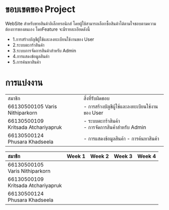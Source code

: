 <h1>
  ขอบเขตของ Project
</h1>
<p>
  WebSite สำหรับขายสินค้าอิเล็กทรอนิกส์ โดยผู้ใช้สามารถเลือกซื้อสินค้าได้ตามใจชอบตามความต้องการของตนเอง โดยFeature จะมีรายละเอียดดังนี้
</p>
<ul>
  <li>
    1.การสร้างบัญชีผู้ใช้และลงทะเบียนใช้งานของ User
  </li>
  <li>
    2.ระบบตะกร้าสินค้า
  </li>
  <li>
    3.ระบบการจัดการสินค้าสำหรับ Admin
  </li>
  <li>
    4.การแสดงข้อมูลสินค้า
  </li>
  <li>
    5.การค้นหาสินค้า
  </li>
</ul>
<h1>
  การแบ่งงาน
</h1>
<table>
  <tr>
    <td> สมาชิก </td>
    <td> สิ่งที่รับผิดชอบ</td>
  </tr>
  <tr>
    <td>66130500105 Varis Nithiparkorn </td>
    <td> - การสร้างบัญชีผู้ใช้และลงทะเบียนใช้งานของ User</td>
  </tr>
  <tr>
    <td>66130500109<br> Kritsada Atchariyapruk</td>
    <td> - ระบบตะกร้าสินค้า<br> - การจัดการสินค้าสำหรับ Admin </td>
  </tr>
  <tr>
    <td>66130500124<br> Phusara Khadseela</td>
    <td> - การแสดงข้อมูลสินค้า - การค้นหาสินค้า</td>
  </tr>
</table>

| สมาชิก                             | Week 1     | Week 2 | Week 3 | Week 4 |
| :--------------------------------------   |-------- |-------- |---------| ------- |
|  66130500105<br> Varis Nithiparkorn    | |  |  | |
| 66130500109<br> Kritsada Atchariyapruk |  |  |  |  |
| 66130500124<br> Phusara Khadseela      |   | |   | 
